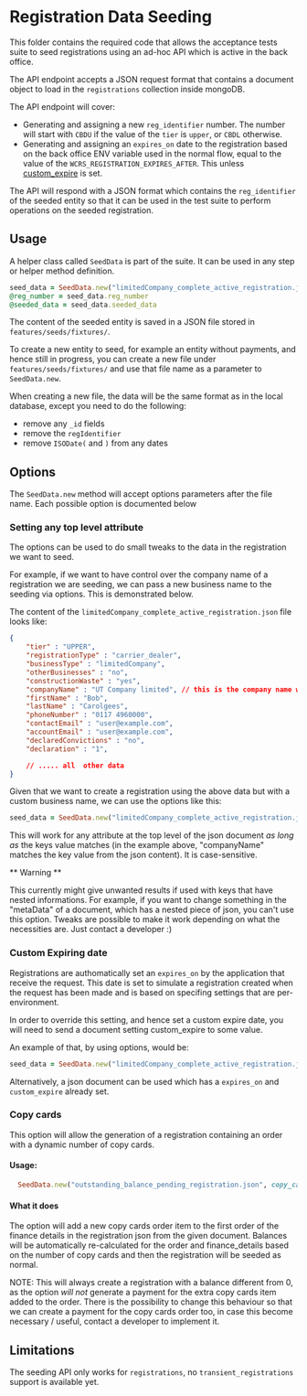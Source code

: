 # Registration Data Seeding

This folder contains the required code that allows the acceptance tests suite to seed registrations using an ad-hoc API which is active in the back office.

The API endpoint accepts a JSON request format that contains a document object to load in the `registrations` collection inside mongoDB.

The API endpoint will cover:
- Generating and assigning a new `reg_identifier` number. The number will start with `CBDU` if the value of the `tier` is `upper`, or `CBDL` otherwise.
- Generating and assigning an `expires_on` date to the registration based on the back office ENV variable used in the normal flow, equal to the value of the `WCRS_REGISTRATION_EXPIRES_AFTER`. This unless [custom_expire](custom_expire) is set.

The API will respond with a JSON format which contains the `reg_identifier` of the seeded entity so that it can be used in the test suite to perform operations on the seeded registration.

## Usage
A helper class called `SeedData` is part of the suite. It can be used in any step or helper method definition.

```ruby
seed_data = SeedData.new("limitedCompany_complete_active_registration.json")
@reg_number = seed_data.reg_number
@seeded_data = seed_data.seeded_data
```

The content of the seeded entity is saved in a JSON file stored in `features/seeds/fixtures/`.

To create a new entity to seed, for example an entity without payments, and hence still in progress, you can create a new file under `features/seeds/fixtures/` and use that file name as a parameter to `SeedData.new`.

When creating a new file, the data will be the same format as in the local database, except you need to do the following:

* remove any `_id` fields
* remove the `regIdentifier`
* remove `ISODate(` and `)` from any dates

## Options

The `SeedData.new` method will accept options parameters after the file name.
Each possible option is documented below

### Setting any top level attribute

The options can be used to do small tweaks to the data in the registration we want to seed.

For example, if we want to have control over the company name of a registration we are seeding, we can
pass a new business name to the seeding via options. This is demonstrated below.

The content of the `limitedCompany_complete_active_registration.json` file looks like:

```json
{
    "tier" : "UPPER",
    "registrationType" : "carrier_dealer",
    "businessType" : "limitedCompany",
    "otherBusinesses" : "no",
    "constructionWaste" : "yes",
    "companyName" : "UT Company limited", // this is the company name we want to change
    "firstName" : "Bob",
    "lastName" : "Carolgees",
    "phoneNumber" : "0117 4960000",
    "contactEmail" : "user@example.com",
    "accountEmail" : "user@example.com",
    "declaredConvictions" : "no",
    "declaration" : "1",

    // ..... all  other data
}
```

Given that we want to create a registration using the above data but with a custom business name, we can use the options
like this:

```ruby
seed_data = SeedData.new("limitedCompany_complete_active_registration.json", "companyName" => "My new company name")
```

This will work for any attribute at the top level of the json document *as long as* the keys value matches
(in the example above, "companyName" matches the key value from the json content). It is case-sensitive.

** Warning **

This currently might give unwanted results if used with keys that have nested informations. For example, if you want to change
something in the "metaData" of a document, which has a nested piece of json, you can't use this option. Tweaks are possible
to make it work depending on what the necessities are. Just contact a developer :)

### Custom Expiring date

Registrations are authomatically set an `expires_on` by the application that receive the request.
This date is set to simulate a registration created when the request has been made and is based on specifing settings that are per-environment.

In order to override this setting, and hence set a custom expire date, you will need to send a document setting custom_expire to some value.

An example of that, by using options, would be:

```ruby
seed_data = SeedData.new("limitedCompany_complete_active_registration.json", "custom_expire" => 1, "expires_on" => "2021-05-14T10:38:22.692Z")
```

Alternatively, a json document can be used which has a `expires_on` and `custom_expire` already set.

### Copy cards

This option will allow the generation of a registration containing an order with a dynamic number of copy cards.

#### Usage:

```ruby
  SeedData.new("outstanding_balance_pending_registration.json", copy_cards: 2)
```

#### What it does

The option will add a new copy cards order item to the first order of the finance details in the registration json
from the given document.
Balances will be automatically re-calculated for the order and finance_details based on the number of copy cards
and then the registration will be seeded as normal.

NOTE: This will always create a registration with a balance different from 0, as the option *will not* generate a payment
for the extra copy cards item added to the order. There is the possibility to change this behaviour so that we can create
a payment for the copy cards order too, in case this become necessary / useful, contact a developer to implement it.


## Limitations

The seeding API only works for `registrations`, no `transient_registrations` support is available yet.
